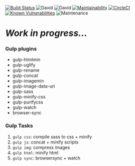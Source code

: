 [![Build Status](https://travis-ci.org/jentanbernardus/gulp-setup.svg?branch=master)](https://travis-ci.org/jentanbernardus/gulp-setup) ![David](https://img.shields.io/david/dev/jentanbernardus/gulp-setup) ![David](https://david-dm.org/jentanbernardus/gulp-setup/status.svg) [![Maintainability](https://api.codeclimate.com/v1/badges/972d7042d4206115fba2/maintainability)](https://codeclimate.com/github/jentanbernardus/gulp-setup/maintainability) [![CircleCI](https://circleci.com/gh/jentanbernardus/gulp-setup/tree/master.svg?style=svg)](https://circleci.com/gh/jentanbernardus/gulp-setup/tree/master) [![Known Vulnerabilities](https://snyk.io/test/github/jentanbernardus/gulp-setup/badge.svg)](https://snyk.io/test/github/jentanbernardus/gulp-setup/) ![Maintenance](https://img.shields.io/maintenance/yes/2019)

# _Work in progress..._

### Gulp plugins

- gulp-htmlmin
- gulp-uglify
- gulp-rename
- gulp-concat
- gulp-imagemin
- gulp-image-data-uri
- gulp-sass
- gulp-minify-css
- gulp-purifycss
- gulp-watch
- browser-sync


### Gulp Tasks

1. `gulp css`: compile sass to css + minify
2. `gulp js`: concat + minify scripts
3. `gulp img`: compress images
4. `gulp html`: minify html
5. `gulp sync`: browsersync + watch
